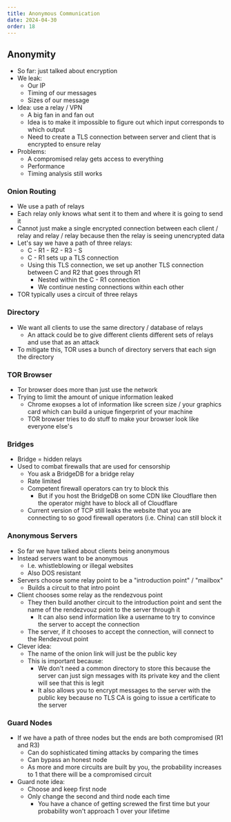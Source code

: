 ```yaml
---
title: Anonymous Communication
date: 2024-04-30
order: 18
---
```


## Anonymity

- So far: just talked about encryption
- We leak:
  - Our IP
  - Timing of our messages
  - Sizes of our message
- Idea: use a relay / VPN
  - A big fan in and fan out
  - Idea is to make it impossible to figure out which input corresponds to which output
  - Need to create a TLS connection between server and client that is encrypted to ensure relay
- Problems:
  - A compromised relay gets access to everything
  - Performance
  - Timing analysis still works

### Onion Routing

- We use a path of relays
- Each relay only knows what sent it to them and where it is going to send it
- Cannot just make a single encrypted connection between each client / relay and relay / relay because then the relay is seeing unencrypted data
- Let's say we have a path of three relays:
  - C - R1 - R2 - R3 - S
  - C - R1 sets up a TLS connection
  - Using this TLS connection, we set up another TLS connection between C and R2 that goes through R1
    - Nested within the C - R1 connection
    - We continue nesting connections within each other
- TOR typically uses a circuit of three relays

### Directory

- We want all clients to use the same directory / database of relays
  - An attack could be to give different clients different sets of relays and use that as an attack
- To mitigate this, TOR uses a bunch of directory servers that each sign the directory

### TOR Browser

- Tor browser does more than just use the network
- Trying to limit the amount of unique information leaked
  - Chrome exopses a lot of information like screen size / your graphics card which can build a unique fingerprint of your machine
  - TOR browser tries to do stuff to make your browser look like everyone else's

### Bridges

- Bridge = hidden relays
- Used to combat firewalls that are used for censorship
  - You ask a BridgeDB for a bridge relay
  - Rate limited
  - Competent firewall operators can try to block this
    - But if you host the BridgeDB on some CDN like Cloudflare then the operator might have to block all of Cloudflare
  - Current version of TCP still leaks the website that you are connecting to so good firewall operators (i.e. China) can still block it

### Anonymous Servers

- So far we have talked about clients being anonymous
- Instead servers want to be anonymous
  - I.e. whistleblowing or illegal websites
  - Also DOS resistant
- Servers choose some relay point to be a "introduction point" / "mailbox"
  - Builds a circuit to that intro point
- Client chooses some relay as the rendezvous point
  - They then build another circuit to the introduction point and sent the name of the rendezvouz point to the server through it
    - It can also send information like a username to try to convince the server to accept the connection
  - The server, if it chooses to accept the connection, will connect to the Rendezvout point
- Clever idea:
  - The name of the onion link will just be the public key
  - This is important because:
    - We don't need a common directory to store this because the server can just sign messages with its private key and the client will see that this is legit
    - It also allows you to encrypt messages to the server with the public key because no TLS CA is going to issue a certificate to the server

### Guard Nodes

- If we have a path of three nodes but the ends are both compromised (R1 and R3)
  - Can do sophisticated timing attacks by comparing the times
  - Can bypass an honest node
  - As more and more circuits are built by you, the probability increases to 1 that there will be a compromised circuit
- Guard note idea:
  - Choose and keep first node
  - Only change the second and third node each time
    - You have a chance of getting screwed the first time but your probability won't approach 1 over your lifetime

